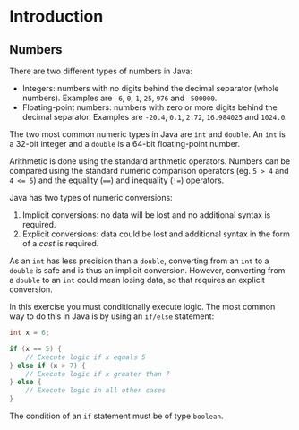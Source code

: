 # Introduction

## Numbers

There are two different types of numbers in Java:

- Integers: numbers with no digits behind the decimal separator (whole numbers). Examples are `-6`, `0`, `1`, `25`, `976` and `-500000`.
- Floating-point numbers: numbers with zero or more digits behind the decimal separator. Examples are `-20.4`, `0.1`, `2.72`, `16.984025` and `1024.0`.

The two most common numeric types in Java are `int` and `double`. An `int` is a 32-bit integer and a `double` is a 64-bit floating-point number.

Arithmetic is done using the standard arithmetic operators. Numbers can be compared using the standard numeric comparison operators (eg. `5 > 4` and `4 <= 5`) and the equality (`==`) and inequality (`!=`) operators.

Java has two types of numeric conversions:

1. Implicit conversions: no data will be lost and no additional syntax is required.
2. Explicit conversions: data could be lost and additional syntax in the form of a _cast_ is required.

As an `int` has less precision than a `double`, converting from an `int` to a `double` is safe and is thus an implicit conversion. However, converting from a `double` to an `int` could mean losing data, so that requires an explicit conversion.

In this exercise you must conditionally execute logic. The most common way to do this in Java is by using an `if/else` statement:

```java
int x = 6;

if (x == 5) {
    // Execute logic if x equals 5
} else if (x > 7) {
    // Execute logic if x greater than 7
} else {
    // Execute logic in all other cases
}
```

The condition of an `if` statement must be of type `boolean`.
